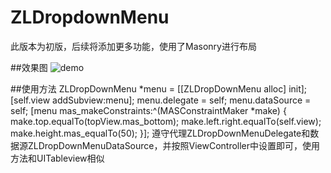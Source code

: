 # ZLDropdownMenu
此版本为初版，后续将添加更多功能，使用了Masonry进行布局

##效果图
![demo](https://raw.githubusercontent.com/sunnyzl/ZLDropdownMenu/master/demo.gif)

##使用方法
    ZLDropDownMenu *menu = [[ZLDropDownMenu alloc] init];
    [self.view addSubview:menu];
    menu.delegate = self;
    menu.dataSource = self;
    [menu mas_makeConstraints:^(MASConstraintMaker *make) {
        make.top.equalTo(topView.mas_bottom);
        make.left.right.equalTo(self.view);
        make.height.mas_equalTo(50);
    }];
    遵守代理ZLDropDownMenuDelegate和数据源ZLDropDownMenuDataSource，并按照ViewController中设置即可，使用方法和UITableview相似

    